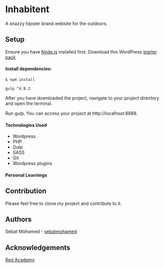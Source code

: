 # Inhabitent

A snazzy hipster brand website for the outdoors.


## Setup

Ensure you have [Node.js](https://nodejs.org/en/) installed first. Download this WordPress [starter pack](https://github.com/robhyrk/wp-starter)

#### Install dependencies:

``$ npm install``

``gulp ^4.0.2``

After you have downloaded the project, navigate to your project directory and open the terminal.

Run gulp. You can access your project at http://localhost:8888.


#### Technologies Used
- Wordpress
- PHP
- Gulp
- SASS
- Git
- Wordpress plugins

#### Personal Learnings




## Contribution

Please feel free to clone my project and contribute to it.

## Authors

Sebat Mohamed - [sebatmohamed](https://github.com/sebatmohamed)


## Acknowledgements

[Red Academy](https://github.com/redacademy)